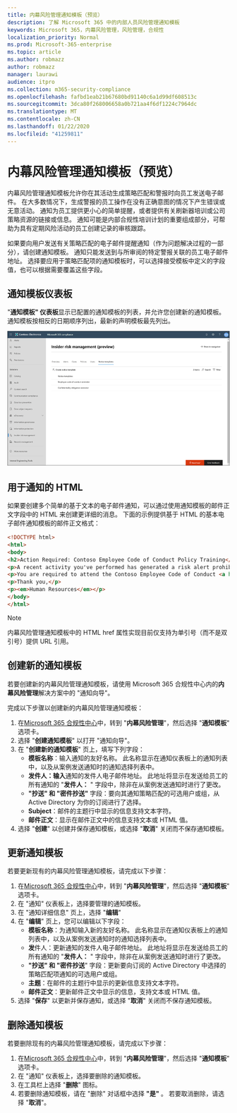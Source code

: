 ```yaml
---
title: 内幕风险管理通知模板（预览）
description: 了解 Microsoft 365 中的内部人员风险管理通知模板
keywords: Microsoft 365，内幕风险管理，风险管理，合规性
localization_priority: Normal
ms.prod: Microsoft-365-enterprise
ms.topic: article
ms.author: robmazz
author: robmazz
manager: laurawi
audience: itpro
ms.collection: m365-security-compliance
ms.openlocfilehash: fafbd1eab21b67680bd91140c6a1d99df608513c
ms.sourcegitcommit: 3dca80f268006658a0b721aa4f6df1224c7964dc
ms.translationtype: MT
ms.contentlocale: zh-CN
ms.lasthandoff: 01/22/2020
ms.locfileid: "41259811"
---
```

# <a name="insider-risk-management-notice-templates-preview"></a>内幕风险管理通知模板（预览）

内幕风险管理通知模板允许你在其活动生成策略匹配和警报时向员工发送电子邮件。 在大多数情况下，生成警报的员工操作在没有正确意图的情况下产生错误或无意活动。 通知为员工提供更小心的简单提醒，或者提供有关刷新器培训或公司策略资源的链接或信息。 通知可能是内部合规性培训计划的重要组成部分，可帮助为具有定期风险活动的员工创建记录的审核跟踪。

如果要向用户发送有关策略匹配的电子邮件提醒通知（作为问题解决过程的一部分），请创建通知模板。 通知只能发送到与所审阅的特定警报关联的员工电子邮件地址。 选择要应用于策略匹配项的通知模板时，可以选择接受模板中定义的字段值，也可以根据需要覆盖这些字段。

## <a name="notice-templates-dashboard"></a>通知模板仪表板

"**通知模板" 仪表板**显示已配置的通知模板的列表，并允许您创建新的通知模板。 通知模板按相反的日期顺序列出，最新的声明模板最先列出。

![内幕风险管理通知模板仪表板](media/insider-risk-notices-dashboard.png)

## <a name="html-for-notices"></a>用于通知的 HTML

如果要创建多个简单的基于文本的电子邮件通知，可以通过使用通知模板的邮件正文字段中的 HTML 来创建更详细的消息。 下面的示例提供基于 HTML 的基本电子邮件通知模板的邮件正文格式：

```HTML
<!DOCTYPE html>
<html>
<body>
<h2>Action Required: Contoso Employee Code of Conduct Policy Training</h2>
<p>A recent activity you've performed has generated a risk alert prohibited by the Contoso Employee <a href='https://www.contoso.com'>Code of Conduct Policy</a>.</p>
<p>You are required to attend the Contoso Employee Code of Conduct <a href='https://www.contoso.com'>training</a> within the next 14 days. Please contact <a href='mailto:hr@contoso.com'>Human Resources</a> with any questions about this training request.</p>
<p>Thank you,</p>
<p><em>Human Resources</em></p>
</body>
</html>
```

> [!NOTE]
> 内幕风险管理通知模板中的 HTML href 属性实现目前仅支持为单引号（而不是双引号）提供 URL 引用。

## <a name="create-a-new-notice-template"></a>创建新的通知模板

若要创建新的内幕风险管理通知模板，请使用 Microsoft 365 合规性中心内的**内幕风险管理**解决方案中的 "通知向导"。

完成以下步骤以创建新的内幕风险管理通知模板：

1. 在[Microsoft 365 合规性中心](https://compliance.microsoft.com)中，转到 "**内幕风险管理**"，然后选择 "**通知模板**" 选项卡。
2. 选择 "**创建通知模板**" 以打开 "通知向导"。
3. 在 "**创建新的通知模板**" 页上，填写下列字段：
    - **模板名称**：输入通知的友好名称。 此名称显示在通知仪表板上的通知列表中，以及从案例发送通知时的通知选择列表中。
    - **发件人：输入**通知的发件人电子邮件地址。 此地址将显示在发送给员工的所有通知的 "**发件人：** " 字段中，除非在从案例发送通知时进行了更改。
    - **"抄送" 和 "密件抄送"** 字段：要向其通知策略匹配的可选用户或组，从 Active Directory 为你的订阅进行了选择。
    - **Subject**：邮件的主题行中显示的信息支持文本字符。
    - **邮件正文**：显示在邮件正文中的信息支持文本或 HTML 值。
4. 选择 "**创建**" 以创建并保存通知模板，或选择 "**取消**" 关闭而不保存通知模板。

## <a name="update-a-notice-template"></a>更新通知模板

若要更新现有的内幕风险管理通知模板，请完成以下步骤：

1. 在[Microsoft 365 合规性中心](https://compliance.microsoft.com)中，转到 "**内幕风险管理**"，然后选择 "**通知模板**" 选项卡。
2. 在 "通知" 仪表板上，选择要管理的通知模板。
3. 在 "通知详细信息" 页上，选择 "**编辑**"
4. 在 "**编辑**" 页上，您可以编辑以下字段：
    - **模板名称**：为通知输入新的友好名称。 此名称显示在通知仪表板上的通知列表中，以及从案例发送通知时的通知选择列表中。
    - **发**件人：更新通知的发件人电子邮件地址。 此地址将显示在发送给员工的所有通知的 "**发件人：** " 字段中，除非在从案例发送通知时进行了更改。
    - **"抄送" 和 "密件抄送**" 字段：更新要向订阅的 Active Directory 中选择的策略匹配项通知的可选用户或组。
    - **主题**：在邮件的主题行中显示的更新信息支持文本字符。
    - **邮件正文**：更新邮件正文中显示的信息，支持文本或 HTML 值。
5. 选择 "**保存**" 以更新并保存通知，或选择 "**取消**" 关闭而不保存通知模板。

## <a name="delete-a-notice-template"></a>删除通知模板

若要删除现有的内幕风险管理通知模板，请完成以下步骤：

1. 在[Microsoft 365 合规性中心](https://compliance.microsoft.com)中，转到 "**内幕风险管理**"，然后选择 "**通知模板**" 选项卡。
2. 在 "通知" 仪表板上，选择要删除的通知模板。
3. 在工具栏上选择 "**删除**" 图标。
4. 若要删除通知模板，请在 "删除" 对话框中选择 **"是"** 。 若要取消删除，请选择 "**取消**"。
